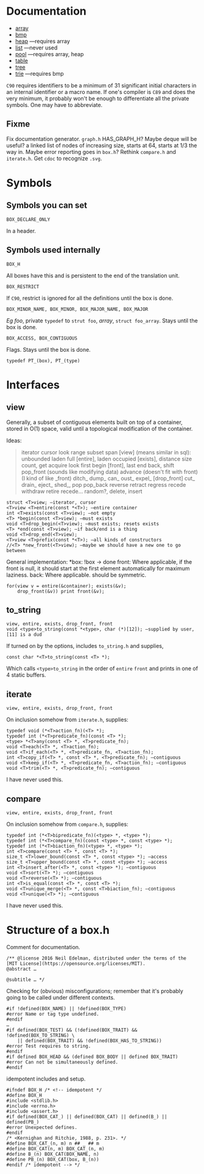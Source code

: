 # Documentation

* [array](array.md)
* [bmp](bmp.md)
* [heap](heap.mb) —requires array
* [list](list.md) —never used
* [pool](pool.md) —requires array, heap
* [table](table.md)
* [tree](tree.md)
* [trie](trie.md) —requires bmp

`C90` requires identifiers to be a minimum of 31 significant initial characters in an internal
identifier or a macro name. If one's compiler is `C89` and does the very minimum, it
probably won't be enough to differentiate all the private symbols. One may have to
abbreviate.

## Fixme

Fix documentation generator.
`graph.h` HAS_GRAPH_H?
Maybe deque will be useful? a linked list of nodes of increasing size, starts at 64, starts at
1/3 the way in.
Maybe error reporting goes in `box.h`?
Rethink `compare.h` and `iterate.h`.
Get `cdoc` to recognize `.svg`.

# Symbols

## Symbols you can set

	BOX_DECLARE_ONLY
In a header.

## Symbols used internally

	BOX_H
All boxes have this and is persistent to the end of the translation unit.

	BOX_RESTRICT
If `C90`, restrict is ignored for all the definitions until the box is done.

	BOX_MINOR_NAME, BOX_MINOR, BOX_MAJOR_NAME, BOX_MAJOR
_Eg_ _foo_, private `typedef` to `strut foo`, _array_, `struct foo_array`. Stays until the box is done.

	BOX_ACCESS, BOX_CONTIGUOUS
Flags. Stays until the box is done.

	typedef PT_(box), PT_(type)

# Interfaces

## view

Generally, a subset of contiguous elements built on top of a container, stored in O(1) space, valid until a topological modification of the container.

Ideas:
> iterator cursor look range subset span [view] (means similar in sql): unbounded laden full [entire], laden occupied [exists], distance size count, get acquire look first begin [front], last end back, shift pop_front (sounds like modifying data) advance (doesn't fit with front) (I kind of like \_front) ditch_ dump_ can_ oust_ expel_ [drop_front] cut_ drain_ eject_ shed_, pop pop_back reverse retract regress recede withdraw retire recede… random?, delete, insert

	struct <T>view; —iterator, cursor
	<T>view <T>entire(const *<T>); —entire container
	int <T>exists(const <T>view); —not empty
	<T> *begin(const <T>view); —must exists
	void <T>drop_begin(<T>view); —must exists; resets exists
	<T> *end(const <T>view); —if back/end is a thing
	void <T>drop_end(<T>view);
	<T>view <T>prefix(const *<T>); —all kinds of constructors
	//<T> *new_front(<T>view); —maybe we should have a new one to go between

General implementation:
*box: !box -> done
front: Where applicable, if the front is null, it should start at the first element automatically for maximum laziness.
back: Where applicable. should be symmetric.

	for(view v = entire(&container); exists(&v);
		drop_front(&v)) print front(&v);

## to_string

	view, entire, exists, drop_front, front
	void <type>to_string(const *<type>, char (*)[12]); —supplied by user, [11] is a dud

If turned on by the options, includes `to_string.h` and supplies,

	const char *<T>to_string(const <T> *);

Which calls `<type>to_string` in the order of `entire` `front` and prints in one of 4 static buffers.

## iterate

	view, entire, exists, drop_front, front

On inclusion somehow from `iterate.h`, supplies:

	typedef void (*<T>action_fn)(<T> *);
	typedef int (*<T>predicate_fn)(const <T> *);
	<type> *<T>any(const <T> *, <T>predicate_fn);
	void <T>each(<T> *, <T>action_fn);
	void <T>if_each(<T> *, <T>predicate_fn, <T>action_fn);
	int <T>copy_if(<T> *, const <T> *, <T>predicate_fn); —contiguous
	void <T>keep_if(<T> *, <T>predicate_fn, <T>action_fn); —contiguous
	void <T>trim(<T> *, <T>predicate_fn); —contiguous

I have never used this.

## compare

	view, entire, exists, drop_front, front

On inclusion somehow from `compare.h`, supplies:

	typedef int (*<T>bipredicate_fn)(<type> *, <type> *);
	typedef int (*<T>compare_fn)(const <type> *, const <type> *);
	typedef int (*<T>biaction_fn)(<type> *, <type> *);
	int <T>compare(const <T> *, const <T> *);
	size_t <T>lower_bound(const <T> *, const <type> *); —access
	size_t <T>upper_bound(const <T> *, const <type> *); —access
	int <T>insert_after(<T> *, const <type> *); —contiguous
	void <T>sort(<T> *); —contiguous
	void <T>reverse(<T> *); —contiguous
	int <T>is_equal(const <T> *, const <T> *);
	void <T>unique_merge(<T> *, const <T>biaction_fn); —contiguous
	void <T>unique(<T> *); —contiguous

I have never used this.

# Structure of a box.h

Comment for documentation.

	/** @license 2016 Neil Edelman, distributed under the terms of the
	[MIT License](https://opensource.org/licenses/MIT).
	@abstract …

	@subtitle … */

Checking for (obvious) misconfigurations; remember that it's probably going to be called under different contexts.

	#if !defined(BOX_NAME) || !defined(BOX_TYPE)
	#error Name or tag type undefined.
	#endif
	…
	#if defined(BOX_TEST) && (!defined(BOX_TRAIT) && !defined(BOX_TO_STRING) \
		|| defined(BOX_TRAIT) && !defined(BOX_HAS_TO_STRING))
	#error Test requires to string.
	#endif
	#if defined BOX_HEAD && (defined BOX_BODY || defined BOX_TRAIT)
	#error Can not be simultaneously defined.
	#endif

idempotent includes and setup.

	#ifndef BOX_H /* <!-- idempotent */
	#define BOX_H
	#include <stdlib.h>
	#include <errno.h>
	#include <assert.h>
	#if defined(BOX_CAT_) || defined(BOX_CAT) || defined(B_) || defined(PB_)
	#error Unexpected defines.
	#endif
	/* <Kernighan and Ritchie, 1988, p. 231>. */
	#define BOX_CAT_(n, m) n ## _ ## m
	#define BOX_CAT(n, m) BOX_CAT_(n, m)
	#define B_(n) BOX_CAT(BOX_NAME, n)
	#define PB_(n) BOX_CAT(box, B_(n))
	#endif /* idempotent --> */

